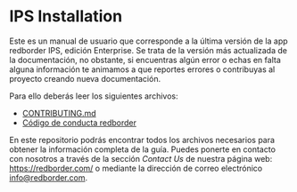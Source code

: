 # IPS Installation

Este es un manual de usuario que corresponde a la última versión de la app redborder IPS, edición Enterprise. 
Se trata de la versión más actualizada de la documentación, no obstante, si encuentras algún error o echas en 
falta alguna información te animamos a que reportes errores o contribuyas al proyecto creando nueva documentación.

Para ello deberás leer los siguientes archivos:

+ [CONTRIBUTING.md](CONTRIBUTING.md)
+ [Código de conducta redborder](codigo_conducta.md)

En este repositorio podrás encontrar todos los archivos necesarios para obtener la información completa de la guía.
Puedes ponerte en contacto con nosotros a través de la sección *Contact Us* de nuestra página web: 
https://redborder.com/ o mediante la dirección de correo electrónico info@redborder.com.
